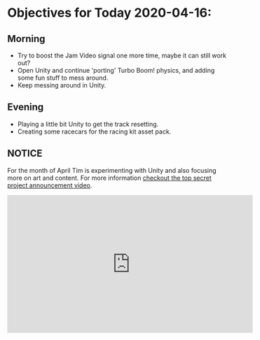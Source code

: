 # Objectives for Today 2020-04-16:

## Morning

- Try to boost the Jam Video signal one more time, maybe it can still work out?
- Open Unity and continue 'porting' Turbo Boom! physics, and adding some fun stuff to mess around.
- Keep messing around in Unity.

## Evening

- Playing a little bit Unity to get the track resetting.
- Creating some racecars for the racing kit asset pack.

## NOTICE

For the month of April Tim is experimenting with Unity and also focusing more on art and content. For more information [checkout the top secret project announcement video](https://www.youtube.com/embed/OxdgkWX8rZ0).

<iframe width="560" height="315" src="https://www.youtube.com/embed/OxdgkWX8rZ0" frameborder="0" allow="accelerometer; autoplay; encrypted-media; gyroscope; picture-in-picture" allowfullscreen></iframe>
